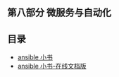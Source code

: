 ## 第八部分 微服务与自动化

## 目录

-  [ansible 小书](./ansible/README.md)
-  [ansible 小书-在线文档版](/part8/ansible/README.md)


